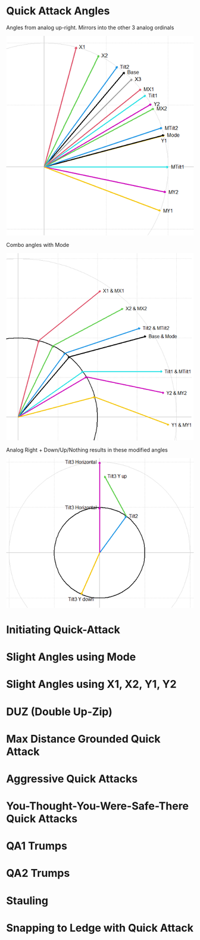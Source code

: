 # Quick Attack Angles

Angles from analog up-right. Mirrors into the other 3 analog ordinals

![](../../images/diagonal-angles.png)

Combo angles with Mode

![](../../images/mode-cheat.png)

Analog Right + Down/Up/Nothing results in these modified angles

![](../../images/tilt3-angles.png)

# Initiating Quick-Attack

# Slight Angles using Mode

# Slight Angles using X1, X2, Y1, Y2

# DUZ (Double Up-Zip)

# Max Distance Grounded Quick Attack

# Aggressive Quick Attacks

# You-Thought-You-Were-Safe-There Quick Attacks

# QA1 Trumps

# QA2 Trumps

# Stauling

# Snapping to Ledge with Quick Attack

